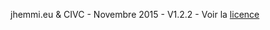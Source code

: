 jhemmi.eu & CIVC - Novembre 2015 - V1.2.2 - Voir la [licence ](https://github.com/jhemmi/QgisPhysiocapPlugin/blob/master/LICENSE)